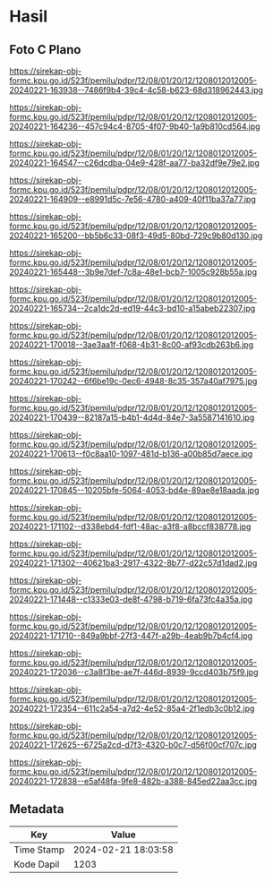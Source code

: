 # Hasil

## Foto C Plano

https://sirekap-obj-formc.kpu.go.id/523f/pemilu/pdpr/12/08/01/20/12/1208012012005-20240221-163938--7486f9b4-39c4-4c58-b623-68d318962443.jpg

https://sirekap-obj-formc.kpu.go.id/523f/pemilu/pdpr/12/08/01/20/12/1208012012005-20240221-164236--457c94c4-8705-4f07-9b40-1a9b810cd564.jpg

https://sirekap-obj-formc.kpu.go.id/523f/pemilu/pdpr/12/08/01/20/12/1208012012005-20240221-164547--c26dcdba-04e9-428f-aa77-ba32df9e79e2.jpg

https://sirekap-obj-formc.kpu.go.id/523f/pemilu/pdpr/12/08/01/20/12/1208012012005-20240221-164909--e8991d5c-7e56-4780-a409-40f11ba37a77.jpg

https://sirekap-obj-formc.kpu.go.id/523f/pemilu/pdpr/12/08/01/20/12/1208012012005-20240221-165200--bb5b6c33-08f3-49d5-80bd-729c9b80d130.jpg

https://sirekap-obj-formc.kpu.go.id/523f/pemilu/pdpr/12/08/01/20/12/1208012012005-20240221-165448--3b9e7def-7c8a-48e1-bcb7-1005c928b55a.jpg

https://sirekap-obj-formc.kpu.go.id/523f/pemilu/pdpr/12/08/01/20/12/1208012012005-20240221-165734--2ca1dc2d-ed19-44c3-bd10-a15abeb22307.jpg

https://sirekap-obj-formc.kpu.go.id/523f/pemilu/pdpr/12/08/01/20/12/1208012012005-20240221-170018--3ae3aa1f-f068-4b31-8c00-af93cdb263b6.jpg

https://sirekap-obj-formc.kpu.go.id/523f/pemilu/pdpr/12/08/01/20/12/1208012012005-20240221-170242--6f6be19c-0ec6-4948-8c35-357a40af7975.jpg

https://sirekap-obj-formc.kpu.go.id/523f/pemilu/pdpr/12/08/01/20/12/1208012012005-20240221-170439--82187a15-b4b1-4d4d-84e7-3a5587141610.jpg

https://sirekap-obj-formc.kpu.go.id/523f/pemilu/pdpr/12/08/01/20/12/1208012012005-20240221-170613--f0c8aa10-1097-481d-b136-a00b85d7aece.jpg

https://sirekap-obj-formc.kpu.go.id/523f/pemilu/pdpr/12/08/01/20/12/1208012012005-20240221-170845--10205bfe-5064-4053-bd4e-89ae8e18aada.jpg

https://sirekap-obj-formc.kpu.go.id/523f/pemilu/pdpr/12/08/01/20/12/1208012012005-20240221-171102--d338ebd4-fdf1-48ac-a3f8-a8bccf838778.jpg

https://sirekap-obj-formc.kpu.go.id/523f/pemilu/pdpr/12/08/01/20/12/1208012012005-20240221-171302--40621ba3-2917-4322-8b77-d22c57d1dad2.jpg

https://sirekap-obj-formc.kpu.go.id/523f/pemilu/pdpr/12/08/01/20/12/1208012012005-20240221-171448--c1333e03-de8f-4798-b719-6fa73fc4a35a.jpg

https://sirekap-obj-formc.kpu.go.id/523f/pemilu/pdpr/12/08/01/20/12/1208012012005-20240221-171710--849a9bbf-27f3-447f-a29b-4eab9b7b4cf4.jpg

https://sirekap-obj-formc.kpu.go.id/523f/pemilu/pdpr/12/08/01/20/12/1208012012005-20240221-172036--c3a8f3be-ae7f-446d-8939-9ccd403b75f9.jpg

https://sirekap-obj-formc.kpu.go.id/523f/pemilu/pdpr/12/08/01/20/12/1208012012005-20240221-172354--611c2a54-a7d2-4e52-85a4-2f1edb3c0b12.jpg

https://sirekap-obj-formc.kpu.go.id/523f/pemilu/pdpr/12/08/01/20/12/1208012012005-20240221-172625--6725a2cd-d7f3-4320-b0c7-d56f00cf707c.jpg

https://sirekap-obj-formc.kpu.go.id/523f/pemilu/pdpr/12/08/01/20/12/1208012012005-20240221-172838--e5af48fa-9fe8-482b-a388-845ed22aa3cc.jpg


## Metadata

| Key        | Value               |
| ---------- | ------------------- |
| Time Stamp | 2024-02-21 18:03:58 |
| Kode Dapil | 1203                |



